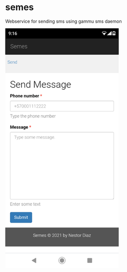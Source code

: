 # semes
Webservice for sending sms using gammu sms daemon

<img src="https://github.com/nesiax/semes/blob/main/doc/images/send.png" width="360" height="760"/>
